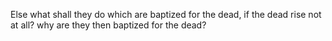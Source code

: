 Else what shall they do which are baptized for the dead, if the dead rise not at all? why are they then baptized for the dead?
